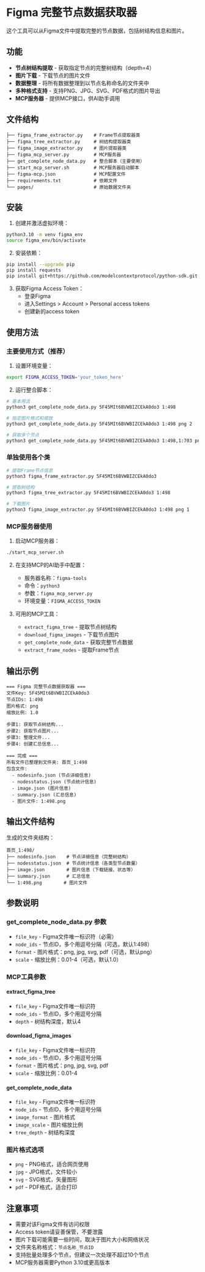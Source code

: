 # Figma 完整节点数据获取器

这个工具可以从Figma文件中提取完整的节点数据，包括树结构信息和图片。

## 功能

- **节点树结构提取** - 获取指定节点的完整树结构（depth=4）
- **图片下载** - 下载节点的图片文件
- **数据整理** - 将所有数据整理到以节点名称命名的文件夹中
- **多种格式支持** - 支持PNG、JPG、SVG、PDF格式的图片导出
- **MCP服务器** - 提供MCP接口，供AI助手调用

## 文件结构

```
├── figma_frame_extractor.py    # Frame节点提取器类
├── figma_tree_extractor.py     # 树结构提取器类
├── figma_image_extractor.py    # 图片提取器类
├── figma_mcp_server.py         # MCP服务器
├── get_complete_node_data.py   # 整合脚本（主要使用）
├── start_mcp_server.sh         # MCP服务器启动脚本
├── figma-mcp.json              # MCP配置文件
├── requirements.txt            # 依赖文件
└── pages/                      # 原始数据文件夹
```

## 安装

1. 创建并激活虚拟环境：
```bash
python3.10 -m venv figma_env
source figma_env/bin/activate
```

2. 安装依赖：
```bash
pip install --upgrade pip
pip install requests
pip install git+https://github.com/modelcontextprotocol/python-sdk.git
```

3. 获取Figma Access Token：
   - 登录Figma
   - 进入Settings > Account > Personal access tokens
   - 创建新的access token

## 使用方法

### 主要使用方式（推荐）

1. 设置环境变量：
```bash
export FIGMA_ACCESS_TOKEN='your_token_here'
```

2. 运行整合脚本：
```bash
# 基本用法
python3 get_complete_node_data.py 5F45MIt6BVWBIZCEkA0do3 1:498

# 指定图片格式和缩放
python3 get_complete_node_data.py 5F45MIt6BVWBIZCEkA0do3 1:498 png 2

# 获取多个节点
python3 get_complete_node_data.py 5F45MIt6BVWBIZCEkA0do3 1:498,1:703 png 1
```

### 单独使用各个类

```bash
# 提取Frame节点信息
python3 figma_frame_extractor.py 5F45MIt6BVWBIZCEkA0do3

# 提取树结构
python3 figma_tree_extractor.py 5F45MIt6BVWBIZCEkA0do3 1:498

# 下载图片
python3 figma_image_extractor.py 5F45MIt6BVWBIZCEkA0do3 1:498 png 1
```

### MCP服务器使用

1. 启动MCP服务器：
```bash
./start_mcp_server.sh
```

2. 在支持MCP的AI助手中配置：
   - 服务器名称：`figma-tools`
   - 命令：`python3`
   - 参数：`figma_mcp_server.py`
   - 环境变量：`FIGMA_ACCESS_TOKEN`

3. 可用的MCP工具：
   - `extract_figma_tree` - 提取节点树结构
   - `download_figma_images` - 下载节点图片
   - `get_complete_node_data` - 获取完整节点数据
   - `extract_frame_nodes` - 提取Frame节点

## 输出示例

```
=== Figma 完整节点数据获取器 ===
文件Key: 5F45MIt6BVWBIZCEkA0do3
节点IDs: 1:498
图片格式: png
缩放比例: 1.0

步骤1: 获取节点树结构...
步骤2: 获取节点图片...
步骤3: 整理文件...
步骤4: 创建汇总信息...

=== 完成 ===
所有文件已整理到文件夹: 首页_1:498
包含文件:
  - nodesinfo.json (节点详细信息)
  - nodesstatus.json (节点统计信息)
  - image.json (图片信息)
  - summary.json (汇总信息)
  - 图片文件: 1:498.png
```

## 输出文件结构

生成的文件夹结构：
```
首页_1:498/
├── nodesinfo.json    # 节点详细信息（完整树结构）
├── nodesstatus.json  # 节点统计信息（各类型节点数量）
├── image.json        # 图片信息（下载链接、状态等）
├── summary.json      # 汇总信息
└── 1:498.png        # 图片文件
```

## 参数说明

### get_complete_node_data.py 参数
- `file_key` - Figma文件唯一标识符（必需）
- `node_ids` - 节点ID，多个用逗号分隔（可选，默认1:498）
- `format` - 图片格式：png, jpg, svg, pdf（可选，默认png）
- `scale` - 缩放比例：0.01-4（可选，默认1.0）

### MCP工具参数

#### extract_figma_tree
- `file_key` - Figma文件唯一标识符
- `node_ids` - 节点ID，多个用逗号分隔
- `depth` - 树结构深度，默认4

#### download_figma_images
- `file_key` - Figma文件唯一标识符
- `node_ids` - 节点ID，多个用逗号分隔
- `format` - 图片格式：png, jpg, svg, pdf
- `scale` - 缩放比例：0.01-4

#### get_complete_node_data
- `file_key` - Figma文件唯一标识符
- `node_ids` - 节点ID，多个用逗号分隔
- `image_format` - 图片格式
- `image_scale` - 图片缩放比例
- `tree_depth` - 树结构深度

### 图片格式选项
- `png` - PNG格式，适合网页使用
- `jpg` - JPG格式，文件较小
- `svg` - SVG格式，矢量图形
- `pdf` - PDF格式，适合打印

## 注意事项

- 需要对该Figma文件有访问权限
- Access token请妥善保管，不要泄露
- 图片下载可能需要一些时间，取决于图片大小和网络状况
- 文件夹名称格式：`节点名称_节点ID`
- 支持批量处理多个节点，但建议一次处理不超过10个节点
- MCP服务器需要Python 3.10或更高版本
